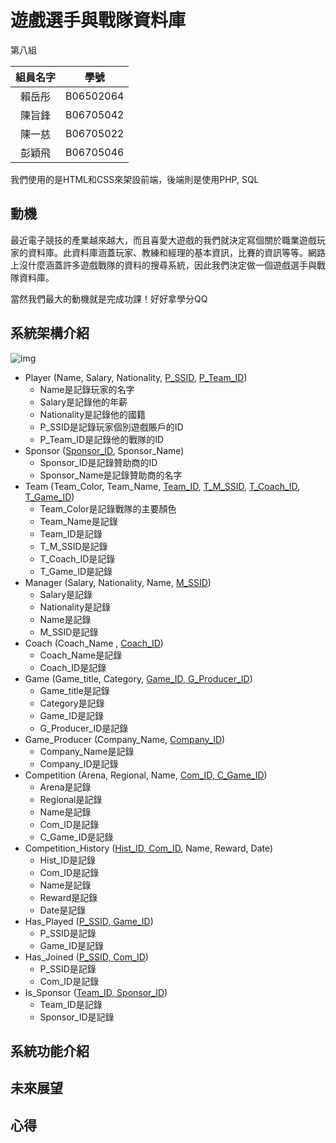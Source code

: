 # 遊戲選手與戰隊資料庫

第八組

| 組員名字 |   學號    |
| :------: | :-------: |
|  賴岳彤  | B06502064 |
|  陳旨鋒  | B06705042 |
|  陳一慈  | B06705022 |
|  彭穎飛  | B06705046 |

我們使用的是HTML和CSS來架設前端，後端則是使用PHP, SQL

## 動機

最近電子競技的產業越來越大，而且喜愛大遊戲的我們就決定寫個關於職業遊戲玩家的資料庫。此資料庫涵蓋玩家、教練和經理的基本資訊，比賽的資訊等等。網路上沒什麼涵蓋許多遊戲戰隊的資料的搜尋系統，因此我們決定做一個遊戲選手與戰隊資料庫。

當然我們最大的動機就是完成功課！好好拿學分QQ

## 系統架構介紹

![img](https://lh5.googleusercontent.com/OO0d75-iY-uXO6BgtnwPDtnCxkq27oj3psnn6LmaRnmxOwSHsO3_smp60XlVgUI3fRCjZsA9t3-OofHuoi4kjM8EuGewB8qX-co7hPMMN9vvMdYDjycim69YTS8AFa1Q6spupZih)

- Player (Name, Salary, Nationality, <u>P_SSID</u>, <u>P_Team_ID</u>)
  - Name是記錄玩家的名字
  - Salary是記錄他的年薪
  - Nationality是記錄他的國籍
  - P_SSID是記錄玩家個別遊戲賬戶的ID
  - P_Team_ID是記錄他的戰隊的ID
- Sponsor (<u>Sponsor_ID</u>, Sponsor_Name)
  - Sponsor_ID是記錄贊助商的ID
  - Sponsor_Name是記錄贊助商的名字
- Team (Team_Color, Team_Name, <u>Team_ID</u>, <u>T_M_SSID</u>, <u>T_Coach_ID</u>, <u>T_Game_ID</u>)
  - Team_Color是記錄戰隊的主要顏色
  - Team_Name是記錄
  - Team_ID是記錄
  - T_M_SSID是記錄
  - T_Coach_ID是記錄
  - T_Game_ID是記錄
- Manager (Salary, Nationality, Name, <u>M_SSID</u>)
   - Salary是記錄
   - Nationality是記錄
   - Name是記錄
   - M_SSID是記錄
- Coach (Coach_Name , <u>Coach_ID</u>)
   - Coach_Name是記錄
   - Coach_ID是記錄
- Game (Game_title, Category, <u>Game_ID, G_Producer_ID</u>)
   - Game_title是記錄
   - Category是記錄
   - Game_ID是記錄
   - G_Producer_ID是記錄
- Game_Producer (Company_Name, <u>Company_ID</u>)
   - Company_Name是記錄
   - Company_ID是記錄
- Competition (Arena, Regional, Name, <u>Com_ID, C_Game_ID</u>)
   - Arena是記錄
   - Regional是記錄
   - Name是記錄
   - Com_ID是記錄
   - C_Game_ID是記錄
- Competition_History (<u>Hist_ID, Com_ID</u>, Name, Reward, Date)
   - Hist_ID是記錄
   - Com_ID是記錄
   - Name是記錄
   - Reward是記錄
   - Date是記錄
- Has_Played (<u>P_SSID, Game_ID</u>)
   - P_SSID是記錄
   - Game_ID是記錄
- Has_Joined (<u>P_SSID, Com_ID</u>)
   - P_SSID是記錄
   - Com_ID是記錄
- Is_Sponsor (<u>Team_ID, Sponsor_ID</u>)
   - Team_ID是記錄
   - Sponsor_ID是記錄

## 系統功能介紹

## 未來展望

## 心得
